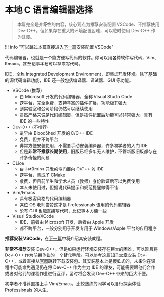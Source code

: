 # 本地 C 语言编辑器选择

> 本篇完全是**介绍性**的内容，核心观点为推荐安装配置 VSCode、不推荐使用 Dev-C++。但如果存在重大的环境配置困难，可以临时使用 Dev-C++ 作为过渡。

!!! info "可以跳过本篇直接进入[下一篇](vsc_install.md)安装配置 VSCode"

代码编辑器，也就是一个能方便写代码的软件。你可以用各种软件写代码，Vim、Emacs，甚至记事本也可以拿来写代码。

IDE，全称 Integrated Development Environment，即集成开发环境。除了基础的源代码编辑功能，IDE 还一般包括编译器、调试器、GUI 等功能。

- VSCode (推荐)
    - 由 Microsoft 开发的代码编辑器，全称 Visual Studio Code
    - 跨平台，完全免费，支持丰富的插件扩展，功能极其强大
    - 到实验室和公司阶段仍然可以继续使用
    - 虽然严格来说是代码编辑器，但是插件配置后功能可以非常强大，具有 IDE 的一些特性
- Dev-C++ (不推荐)
    - 最早由 BloodShed 开发的 C/C++ IDE
    - 免费，但并不跨平台
    - 非常方便安装使用，不需要手动安装编译器，许多初学者的入门 IDE
    - 但是**非常不推荐长期使用**，旧版已经多年无人维护，不管新版旧版都存在许多奇怪的问题
- CLion 
    - 由 JetBrains 开发的专门面向 C/C++ 的 IDE
    - 跨平台，集成了 CMake
    - 收费，但目前学生和学术人员（教师）身份验证后可以免费使用
    - 本人未使用过，但据说代码提示和规范提醒做得不错
- Vim/Emacs
    - 具有极客风格的代码编辑器
    - 某位 OS 老师盛赞这才是 Professionals 该用的代码编辑器
    - 没有 GUI 也能直接写代码，比记事本方便一些
- Visual Studio/XCode
    - IDE，前者由 Microsoft 开发，后者由 Apple 开发
    - 都不跨平台，一般分别用于开发专用于 Windows/Apple 平台的应用程序

**推荐安装 VSCode**，在[下一篇](vsc_install.md)中将介绍其安装教程。

**非常不推荐**安装 Dev-C++。但是如果运行环境安装存在巨大的困难，可以暂且将 Dev-C++ 作为前期作业的一个替代手段。可以参考这篇[知乎文章](https://zhuanlan.zhihu.com/p/88295732?utm_source=qq)安装 Dev-C++，或者直接从[官网](https://www.bloodshed.net/)跳转下载安装包。其安装基本上是傻瓜式的，未来你在课程中可能难免遇见仍在将 Dev-C++ 作为主力 IDE 的课友，可能需要跟他们合作或者对他们的课程作业进行互评，届时将会发现 Dev-C++ 带来的巨大不便。

初学者不推荐直接上手 Vim/Emacs，比较熟练的同学可以自行探索体验 Professionals 的人生。